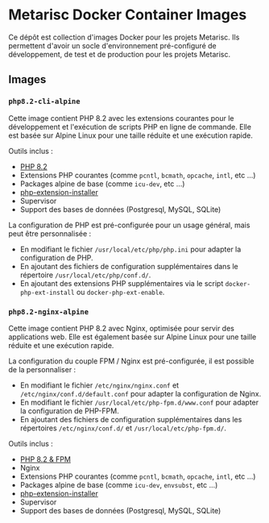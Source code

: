 # Metarisc Docker Container Images

Ce dépôt est collection d'images Docker pour les projets Metarisc.
Ils permettent d'avoir un socle d'environnement pré-configuré de développement, de test et de production pour les projets Metarisc.

## Images

### `php8.2-cli-alpine`

Cette image contient PHP 8.2 avec les extensions courantes pour le développement et l'exécution de scripts PHP en ligne de commande.
Elle est basée sur Alpine Linux pour une taille réduite et une exécution rapide.

Outils inclus :
- [PHP 8.2](https://hub.docker.com/layers/library/php/8.2-cli-alpine/images/sha256-ddfa7091b50bdbb5fd164f03e9c445c2f62697161ae8620894fd8282d9a244df)
- Extensions PHP courantes (comme `pcntl`, `bcmath`, `opcache`, `intl`, etc ...)
- Packages alpine de base (comme `icu-dev`, etc ...)
- [php-extension-installer](https://github.com/mlocati/docker-php-extension-installer)
- Supervisor
- Support des bases de données (Postgresql, MySQL, SQLite)

La configuration de PHP est pré-configurée pour un usage général, mais peut être personnalisée :
- En modifiant le fichier `/usr/local/etc/php/php.ini` pour adapter la configuration de PHP.
- En ajoutant des fichiers de configuration supplémentaires dans le répertoire `/usr/local/etc/php/conf.d/`.
- En ajoutant des extensions PHP supplémentaires via le script `docker-php-ext-install` ou `docker-php-ext-enable`.

### `php8.2-nginx-alpine`

Cette image contient PHP 8.2 avec Nginx, optimisée pour servir des applications web.
Elle est également basée sur Alpine Linux pour une taille réduite et une exécution rapide.

La configuration du couple FPM / Nginx est pré-configurée, il est possible de la personnaliser  :
- En modifiant le fichier `/etc/nginx/nginx.conf` et `/etc/nginx/conf.d/default.conf` pour adapter la configuration de Nginx.
- En modifiant le fichier `/usr/local/etc/php-fpm.d/www.conf` pour adapter la configuration de PHP-FPM.
- En ajoutant des fichiers de configuration supplémentaires dans les répertoires `/etc/nginx/conf.d/` et `/usr/local/etc/php-fpm.d/`.

Outils inclus :
- [PHP 8.2 & FPM](https://hub.docker.com/layers/library/php/8.2-fpm-alpine/images/sha256-132d7ccc156178ced13ac3d88c105eef938394d63e2885f7f2ee8566d06eeb73)
- Nginx
- Extensions PHP courantes (comme `pcntl`, `bcmath`, `opcache`, `intl`, etc ...)
- Packages alpine de base (comme `icu-dev`, `envsubst`, etc ...)
- [php-extension-installer](https://github.com/mlocati/docker-php-extension-installer)
- Supervisor
- Support des bases de données (Postgresql, MySQL, SQLite)